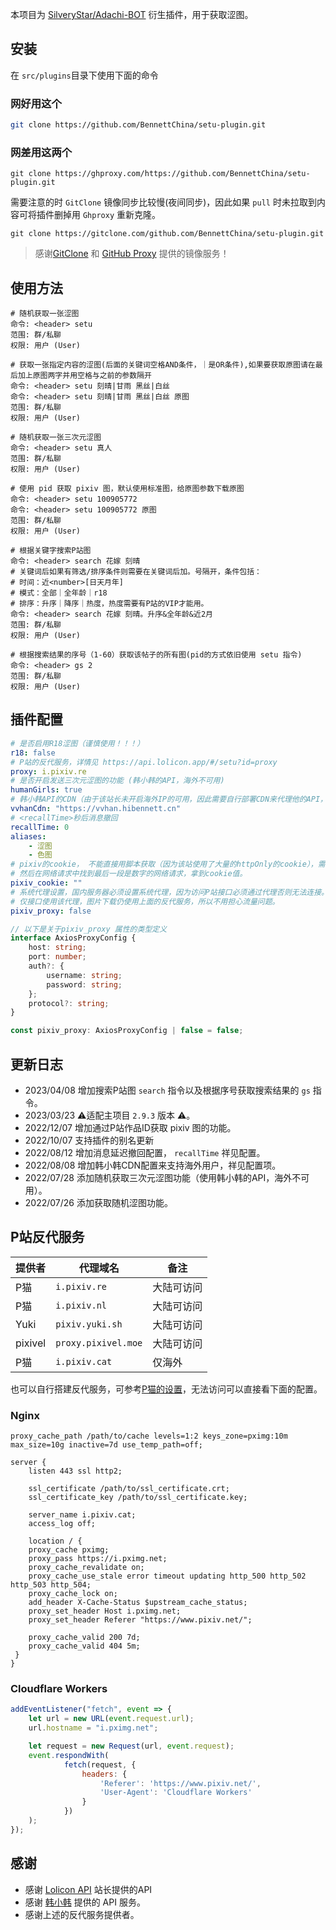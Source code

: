 本项目为 [SilveryStar/Adachi-BOT](https://github.com/SilveryStar/Adachi-BOT) 衍生插件，用于获取涩图。

## 安装

在 `src/plugins`目录下使用下面的命令

### 网好用这个

```sh
git clone https://github.com/BennettChina/setu-plugin.git
```

### 网差用这两个

```shell
git clone https://ghproxy.com/https://github.com/BennettChina/setu-plugin.git
```

需要注意的时 `GitClone` 镜像同步比较慢(夜间同步)，因此如果 `pull` 时未拉取到内容可将插件删掉用 `Ghproxy` 重新克隆。

```shell
git clone https://gitclone.com/github.com/BennettChina/setu-plugin.git
```

> 感谢[GitClone](https://gitclone.com/) 和 [GitHub Proxy](https://ghproxy.com/) 提供的镜像服务！

## 使用方法

```
# 随机获取一张涩图
命令: <header> setu
范围: 群/私聊
权限: 用户 (User)

# 获取一张指定内容的涩图(后面的关键词空格AND条件，｜是OR条件),如果要获取原图请在最后加上原图两字并用空格与之前的参数隔开
命令: <header> setu 刻晴|甘雨 黑丝|白丝
命令: <header> setu 刻晴|甘雨 黑丝|白丝 原图
范围: 群/私聊
权限: 用户 (User)

# 随机获取一张三次元涩图
命令: <header> setu 真人
范围: 群/私聊
权限: 用户 (User)

# 使用 pid 获取 pixiv 图，默认使用标准图，给原图参数下载原图
命令: <header> setu 100905772
命令: <header> setu 100905772 原图
范围: 群/私聊
权限: 用户 (User)

# 根据关键字搜索P站图
命令: <header> search 花嫁 刻晴
# 关键词后如果有筛选/排序条件则需要在关键词后加。号隔开，条件包括：
# 时间：近<number>[日天月年]
# 模式：全部｜全年龄｜r18
# 排序：升序｜降序｜热度，热度需要有P站的VIP才能用。
命令: <header> search 花嫁 刻晴。升序&全年龄&近2月
范围: 群/私聊
权限: 用户 (User)

# 根据搜索结果的序号（1-60）获取该帖子的所有图(pid的方式依旧使用 setu 指令)
命令: <header> gs 2
范围: 群/私聊
权限: 用户 (User)
```

## 插件配置

```yaml
# 是否启用R18涩图（谨慎使用！！！）
r18: false
# P站的反代服务，详情见 https://api.lolicon.app/#/setu?id=proxy
proxy: i.pixiv.re
# 是否开启发送三次元涩图的功能 (韩小韩的API，海外不可用)
humanGirls: true
# 韩小韩API的CDN（由于该站长未开启海外IP的可用，因此需要自行部署CDN来代理他的API，没有域名的可以使用我为你们提供的CDN）
vvhanCdn: "https://vvhan.hibennett.cn"
# <recallTime>秒后消息撤回
recallTime: 0
aliases:
    - 涩图
    - 色图
# pixiv的cookie， 不能直接用脚本获取（因为该站使用了大量的httpOnly的cookie），需要通过F12获取网络请求中的cookie，随便在P站中找一个作品打开
# 然后在网络请求中找到最后一段是数字的网络请求，拿到cookie值。
pixiv_cookie: ""
# 系统代理设置，国内服务器必须设置系统代理，因为访问P站接口必须通过代理否则无法连接。
# 仅接口使用该代理，图片下载仍使用上面的反代服务，所以不用担心流量问题。
pixiv_proxy: false
```

```ts
// 以下是关于pixiv_proxy 属性的类型定义
interface AxiosProxyConfig {
    host: string;
    port: number;
    auth?: {
        username: string;
        password: string;
    };
    protocol?: string;
}

const pixiv_proxy: AxiosProxyConfig | false = false;
```

## 更新日志

- 2023/04/08 增加搜索P站图 `search` 指令以及根据序号获取搜索结果的 `gs` 指令。
- 2023/03/23 ⚠️适配主项目 `2.9.3` 版本 ⚠️。
- 2022/12/07 增加通过P站作品ID获取 pixiv 图的功能。
- 2022/10/07 支持插件的别名更新
- 2022/08/12 增加消息延迟撤回配置， `recallTime` 祥见配置。
- 2022/08/08 增加韩小韩CDN配置来支持海外用户，祥见配置项。
- 2022/07/28 添加随机获取三次元涩图功能（使用韩小韩的API，海外不可用）。
- 2022/07/26 添加获取随机涩图功能。

## P站反代服务

| 提供者     | 代理域名                | 备注    |
|---------|---------------------|-------|
| P猫      | `i.pixiv.re`        | 大陆可访问 |
| P猫      | `i.pixiv.nl`        | 大陆可访问 |
| Yuki    | `pixiv.yuki.sh`     | 大陆可访问 |
| pixivel | `proxy.pixivel.moe` | 大陆可访问 |
| P猫      | `i.pixiv.cat`       | 仅海外   |

也可以自行搭建反代服务，可参考[P猫的设置](https://pixiv.cat/reverseproxy.html)，无法访问可以直接看下面的配置。

### Nginx

```nginx
proxy_cache_path /path/to/cache levels=1:2 keys_zone=pximg:10m max_size=10g inactive=7d use_temp_path=off;

server {
    listen 443 ssl http2;

    ssl_certificate /path/to/ssl_certificate.crt;
    ssl_certificate_key /path/to/ssl_certificate.key;

    server_name i.pixiv.cat;
    access_log off;

    location / {
    proxy_cache pximg;
    proxy_pass https://i.pximg.net;
    proxy_cache_revalidate on;
    proxy_cache_use_stale error timeout updating http_500 http_502 http_503 http_504;
    proxy_cache_lock on;
    add_header X-Cache-Status $upstream_cache_status;
    proxy_set_header Host i.pximg.net;
    proxy_set_header Referer "https://www.pixiv.net/";

    proxy_cache_valid 200 7d;
    proxy_cache_valid 404 5m;
 }
}
```

### Cloudflare Workers

```js
addEventListener("fetch", event => {
    let url = new URL(event.request.url);
    url.hostname = "i.pximg.net";

    let request = new Request(url, event.request);
    event.respondWith(
            fetch(request, {
                headers: {
                    'Referer': 'https://www.pixiv.net/',
                    'User-Agent': 'Cloudflare Workers'
                }
            })
    );
});
```

## 感谢

- 感谢 [Lolicon API](https://api.lolicon.app/#/setu) 站长提供的API
- 感谢 [韩小韩](https://api.vvhan.com/) 提供的 API 服务。
- 感谢上述的反代服务提供者。